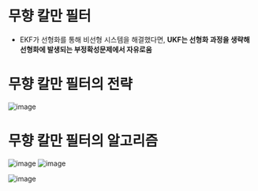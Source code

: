 # 무향 칼만 필터
- EKF가 선형화를 통해 비선형 시스템을 해결했다면, __UKF는 선형화 과정을 생략해 선형화에 발생되는 부정확성문제에서 자유로움__
# 무향 칼만 필터의 전략
![image](https://user-images.githubusercontent.com/107944370/230591018-43ec365a-9baa-4231-9140-43ecbf59786d.png)
# 무향 칼만 필터의 알고리즘
![image](https://user-images.githubusercontent.com/107944370/230553442-6a981441-caee-4333-ac22-3a25e810691d.png)
![image](https://user-images.githubusercontent.com/107944370/230553641-6b9a0a03-c45a-4642-8064-7620f07c96ba.png)

![image](https://user-images.githubusercontent.com/107944370/230554211-fe5c981c-269d-42f2-a6b8-af345aac7ac0.png)
